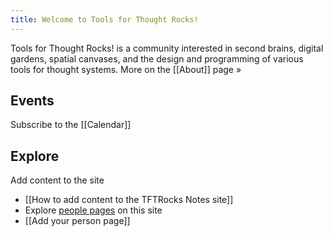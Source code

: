 ```yaml
---
title: Welcome to Tools for Thought Rocks!
---
```


Tools for Thought Rocks! is a community interested in second brains, digital gardens, spatial canvases, and the design and programming of various tools for thought systems. More on the [[About]] page »

## Events

<!-- EMBED LUMA SIGNUP HERE -->

Subscribe to the [[Calendar]]
## Explore

Add content to the site
* [[How to add content to the TFTRocks Notes site]]
* Explore [people pages](/tags/person) on this site
* [[Add your person page]]